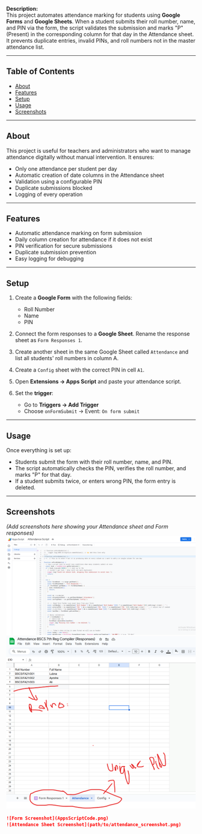 
**Description:**  
This project automates attendance marking for students using **Google Forms** and **Google Sheets**. When a student submits their roll number, name, and PIN via the form, the script validates the submission and marks "P" (Present) in the corresponding column for that day in the Attendance sheet. It prevents duplicate entries, invalid PINs, and roll numbers not in the master attendance list.  

---

## Table of Contents
- [About](#about)  
- [Features](#features)  
- [Setup](#setup)  
- [Usage](#usage)  
- [Screenshots](#screenshots)  

---

## About
This project is useful for teachers and administrators who want to manage attendance digitally without manual intervention. It ensures:  

- Only one attendance per student per day  
- Automatic creation of date columns in the Attendance sheet  
- Validation using a configurable PIN  
- Duplicate submissions blocked  
- Logging of every operation  

---

## Features
- Automatic attendance marking on form submission  
- Daily column creation for attendance if it does not exist  
- PIN verification for secure submissions  
- Duplicate submission prevention  
- Easy logging for debugging  

---

## Setup
1. Create a **Google Form** with the following fields:  
   - Roll Number  
   - Name  
   - PIN  

2. Connect the form responses to a **Google Sheet**. Rename the response sheet as `Form Responses 1`.  

3. Create another sheet in the same Google Sheet called `Attendance` and list all students' roll numbers in column A.  

4. Create a `Config` sheet with the correct PIN in cell `A1`.  

5. Open **Extensions → Apps Script** and paste your attendance script.  

6. Set the **trigger**:  
   - Go to **Triggers → Add Trigger**  
   - Choose `onFormSubmit` → Event: `On form submit`  

---

## Usage
Once everything is set up:  
- Students submit the form with their roll number, name, and PIN.  
- The script automatically checks the PIN, verifies the roll number, and marks "P" for that day.  
- If a student submits twice, or enters wrong PIN, the form entry is deleted.  

---

## Screenshots
*(Add screenshots here showing your Attendance sheet and Form responses)*  
[![Apps Script Code Screenshot](AppsScriptCode.png)](AppsScriptCode.png)
[![Google Sheet](GoogleSheet.png)](GoogleSheet.png)

```markdown
![Form Screenshot](AppsScriptCode.png)
![Attendance Sheet Screenshot](path/to/attendance_screenshot.png)
